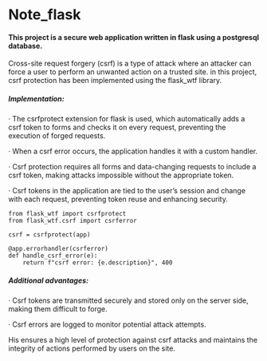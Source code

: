 # Note_flask

#### This project is a secure web application written in flask using a postgresql database.

Cross-site request forgery (csrf) is a type of attack where an attacker can force a user to perform an unwanted action on a trusted site. in this project, csrf protection has been implemented using the flask_wtf library.

##### Implementation:

· The csrfprotect extension for flask is used, which automatically adds a csrf token to forms and checks it on every request, preventing the execution of forged requests. 

· When a csrf error occurs, the application handles it with a custom handler. 

· Csrf protection requires all forms and data-changing requests to include a csrf token, making attacks impossible without the appropriate token. 

· Csrf tokens in the application are tied to the user’s session and change with each request, preventing token reuse and enhancing security.

```
from flask_wtf import csrfprotect
from flask_wtf.csrf import csrferror

csrf = csrfprotect(app)

@app.errorhandler(csrferror)
def handle_csrf_error(e):
    return f"csrf error: {e.description}", 400
```

##### Additional advantages:

· Csrf tokens are transmitted securely and stored only on the server side, making them difficult to forge. 

· Csrf errors are logged to monitor potential attack attempts.

His ensures a high level of protection against csrf attacks and maintains the integrity of actions performed by users on the site.